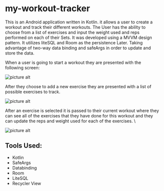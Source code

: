 # my-workout-tracker


This is an Android application written in Kotlin. it allows a user to create a workout and track their different workouts. The User has the ability to choose from a list of exercises and input the weight used and reps performed on each of their Sets. It was developed using a MVVM design pattern. It utilizes liteSQL and Room as the persistence Later. Taking advantage of two-way data binding and safeArgs in order to update and store the data. 


When a user is going to start a workout they are presented with the following screen:

![picture alt](https://i.imgur.com/2cIknoq.png)



After they choose to add a new exercise they are presented with a list of possible exercises to track.

![picture alt](https://i.imgur.com/66dGReS.png)


After an exercise is selected it is passed to their current workout where they can see all of the exercises that they have done for this workout and they can update the reps and weight used for each of the exercises. \

![picture alt](https://i.imgur.com/LWJt1zW.png)


## Tools Used:


* Kotlin
* SafeArgs
* Databinding
* Room
* LiteSQL
* Recycler View 
